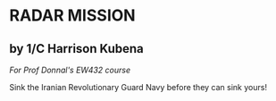 # RADAR MISSION

## by 1/C Harrison Kubena

*For Prof Donnal's EW432 course*

Sink the Iranian Revolutionary Guard Navy before they can sink yours!
